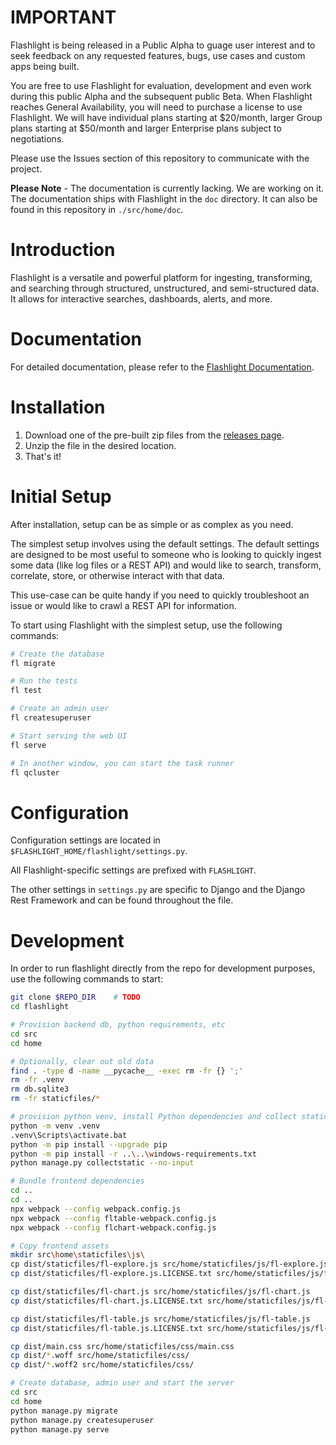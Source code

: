 # **IMPORTANT**

Flashlight is being released in a Public Alpha to guage user interest and to seek feedback on any requested features, bugs, use cases and custom apps being built.

You are free to use Flashlight for evaluation, development and even work during this public Alpha and the subsequent public Beta. When Flashlight reaches General Availability, you will need to purchase a license to use Flashlight. We will have individual plans starting at $20/month, larger Group plans starting at $50/month and larger Enterprise plans subject to negotiations.

Please use the Issues section of this repository to communicate with the project.

**Please Note** - The documentation is currently lacking. We are working on it. The documentation ships with Flashlight in the `doc` directory. It can also be found in this repository in `./src/home/doc`.

# Introduction

Flashlight is a versatile and powerful platform for ingesting, transforming, and searching through structured, unstructured, and semi-structured data. It allows for interactive searches, dashboards, alerts, and more.

# Documentation

For detailed documentation, please refer to the [Flashlight Documentation](./src/home/doc/Introduction.md).

# Installation

1. Download one of the pre-built zip files from the [releases page](/DelveCorp/flashlight/releases).
2. Unzip the file in the desired location.
3. That's it!

# Initial Setup

After installation, setup can be as simple or as complex as you need.

The simplest setup involves using the default settings. The default settings are designed to be most useful to someone who is looking to quickly ingest some data (like log files or a REST API) and would like to search, transform, correlate, store, or otherwise interact with that data.

This use-case can be quite handy if you need to quickly troubleshoot an issue or would like to crawl a REST API for information.

To start using Flashlight with the simplest setup, use the following commands:

```bash
# Create the database
fl migrate

# Run the tests
fl test

# Create an admin user
fl createsuperuser

# Start serving the web UI
fl serve

# In another window, you can start the task runner
fl qcluster
```

# Configuration

Configuration settings are located in `$FLASHLIGHT_HOME/flashlight/settings.py`.

All Flashlight-specific settings are prefixed with `FLASHLIGHT`.

The other settings in `settings.py` are specific to Django and the Django Rest Framework and can be found throughout the file.

# Development

In order to run flashlight directly from the repo for development purposes,
use the following commands to start:

```bash
git clone $REPO_DIR    # TODO
cd flashlight

# Provision backend db, python requirements, etc
cd src
cd home

# Optionally, clear out old data
find . -type d -name __pycache__ -exec rm -fr {} ';'
rm -fr .venv
rm db.sqlite3
rm -fr staticfiles/*

# provision python venv, install Python dependencies and collect static assets
python -m venv .venv
.venv\Scripts\activate.bat
python -m pip install --upgrade pip
python -m pip install -r ..\..\windows-requirements.txt
python manage.py collectstatic --no-input

# Bundle frontend dependencies
cd ..
cd ..
npx webpack --config webpack.config.js
npx webpack --config fltable-webpack.config.js
npx webpack --config flchart-webpack.config.js

# Copy frontend assets
mkdir src\home\staticfiles\js\
cp dist/staticfiles/fl-explore.js src/home/staticfiles/js/fl-explore.js
cp dist/staticfiles/fl-explore.js.LICENSE.txt src/home/staticfiles/js/fl-explore.js.LICENSE.txt

cp dist/staticfiles/fl-chart.js src/home/staticfiles/js/fl-chart.js
cp dist/staticfiles/fl-chart.js.LICENSE.txt src/home/staticfiles/js/fl-chart.js.LICENSE.txt

cp dist/staticfiles/fl-table.js src/home/staticfiles/js/fl-table.js
cp dist/staticfiles/fl-table.js.LICENSE.txt src/home/staticfiles/js/fl-table.js.LICENSE.txt

cp dist/main.css src/home/staticfiles/css/main.css
cp dist/*.woff src/home/staticfiles/css/
cp dist/*.woff2 src/home/staticfiles/css/

# Create database, admin user and start the server
cd src
cd home
python manage.py migrate
python manage.py createsuperuser
python manage.py serve
```

